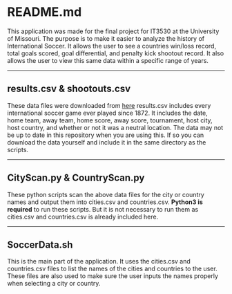 # README.md
This application was made for the final project for IT3530 at the University of Missouri. The purpose is to make it easier to analyze the history of International Soccer. It allows the user to see a countries win/loss record, total goals scored, goal differential, and penalty kick shootout record. It also allows the user to view this same data within a specific range of years.

---

## results.csv & shootouts.csv
These data files were downloaded from [here](https://www.kaggle.com/martj42/international-football-results-from-1872-to-2017) results.csv includes every international soccer game ever played since 1872. It includes the date, home team, away team, home score, away score, tournament, host city, host country, and whether or not it was a neutral location. The data may not be up to date in this repository when you are using this. If so you can download the data yourself and include it in the same directory as the scripts.

---

## CityScan.py & CountryScan.py
These python scripts scan the above data files for the city or country names and output them into cities.csv and countries.csv.
**Python3 is required** to run these scripts. But it is not necessary to run them as cities.csv and countries.csv is already included here.

---

## SoccerData.sh
This is the main part of the application. It uses the cities.csv and countries.csv files to list the names of the cities and countries to the user. These files are also used to make sure the user inputs the names properly when selecting a city or country.
